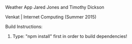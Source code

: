 Weather App
Jared Jones and Timothy Dickson

Venkat | Internet Computing (Summer 2015)


Build Instructions:
1) Type: "npm install" first in order to build dependencies!

